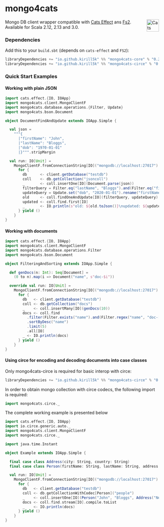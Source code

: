 mongo4cats
==========

<a href="https://typelevel.org/cats/"><img src="https://typelevel.org/cats/img/cats-badge.svg" height="40px" align="right" alt="Cats friendly" /></a>

Mongo DB client wrapper compatible with [Cats Effect](https://typelevel.org/cats-effect/) ans [Fs2](http://fs2.io/).
Available for Scala 2.12, 2.13 and 3.0.

### Dependencies

Add this to your `build.sbt` (depends on `cats-effect` and `FS2`):

```scala
libraryDependencies += "io.github.kirill5k" %% "mongo4cats-core" % "0.2.15
libraryDependencies += "io.github.kirill5k" %% "mongo4cats-circe" % "0.2.15// circe support
```

### Quick Start Examples

#### Working with plain JSON

```scala
import cats.effect.{IO, IOApp}
import mongo4cats.client.MongoClientF
import mongo4cats.database.operations.{Filter, Update}
import mongo4cats.bson.Document

object DocumentFindAndUpdate extends IOApp.Simple {

  val json =
    """{
      |"firstName": "John",
      |"lastName": "Bloggs",
      |"dob": "1970-01-01"
      |}""".stripMargin

  val run: IO[Unit] =
    MongoClientF.fromConnectionString[IO]("mongodb://localhost:27017").use { client =>
      for {
        db      <- client.getDatabase("testdb")
        coll    <- db.getCollection("jsoncoll")
        _       <- coll.insertOne[IO](Document.parse(json))
        filterQuery = Filter.eq("lastName", "Bloggs").and(Filter.eq("firstName", "John"))
        updateQuery = Update.set("dob", "2020-01-01").rename("firstName", "name").currentTimestamp("updatedAt").unset("lastName")
        old     <- coll.findOneAndUpdate[IO](filterQuery, updateQuery)
        updated <- coll.find.first[IO]
        _       <- IO.println(s"old: ${old.toJson()}\nupdated: ${updated.toJson()}")
      } yield ()
    }
}
```

#### Working with documents

```scala
import cats.effect.{IO, IOApp}
import mongo4cats.client.MongoClientF
import mongo4cats.database.operations.Filter
import mongo4cats.bson.Document

object FilteringAndSorting extends IOApp.Simple {

  def genDocs(n: Int): Seq[Document] =
    (0 to n).map(i => Document("name", s"doc-$i"))

  override val run: IO[Unit] =
    MongoClientF.fromConnectionString[IO]("mongodb://localhost:27017").use { client =>
      for {
        db   <- client.getDatabase("testdb")
        coll <- db.getCollection("docs")
        _    <- coll.insertMany[IO](genDocs(10))
        docs <- coll.find
          .filter(Filter.exists("name").and(Filter.regex("name", "doc-[2-7]")))
          .sortByDesc("name")
          .limit(5)
          .all[IO]
        _ <- IO.println(docs)
      } yield ()
    }
}
```

#### Using circe for encoding and decoding documents into case classes

Only mongo4cats-circe is required for basic interop with circe:
```scala
libraryDependencies += "io.github.kirill5k" %% "mongo4cats-circe" % "0.2.15
```

In order to obtain mongo collection with circe codecs, the following import is required:
```scala
import mongo4cats.circe._
```

The complete working example is presented below

```scala
import cats.effect.{IO, IOApp}
import io.circe.generic.auto._
import mongo4cats.client.MongoClientF
import mongo4cats.circe._

import java.time.Instant

object Example extends IOApp.Simple {

  final case class Address(city: String, country: String)
  final case class Person(firstName: String, lastName: String, address: Address, registrationDate: Instant)

  val run: IO[Unit] =
    MongoClientF.fromConnectionString[IO]("mongodb://localhost:27017").use { client =>
      for {
        db   <- client.getDatabase("testdb")
        coll <- db.getCollectionWithCodec[Person]("people")
        _    <- coll.insertOne[IO](Person("John", "Bloggs", Address("New-York", "USA"), Instant.now()))
        docs <- coll.find.stream[IO].compile.toList
        _    <- IO.println(docs)
      } yield ()
    }
}
```

